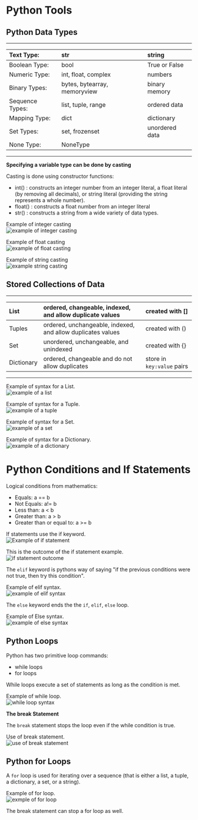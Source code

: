 # Python Tools

## Python Data Types

--- 
| Text Type:      | str                  | string       |
| :---            | :---                 | :---         |
| Boolean Type:   |  bool                | True or False         |
| Numeric Type:   |  int, float, complex | numbers      |
| Binary Types:   | bytes, bytearray, memoryview | binary memory         |
| Sequence Types: | list, tuple, range   | ordered data | 
| Mapping Type:   | dict                 | dictionary   |  
|Set Types:       | set, frozenset       | unordered data |
| None Type:      | NoneType             |   


---

**Specifying a variable type can be done by casting**

Casting is done using constructor functions:
- int() : constructs an integer number from an integer literal, a float literal (by removing all decimals), or string literal (providing the string represents a whole number).
- float() : constructs a float number from an integer literal
- str() : constructs a string from a wide variety of data types.

Example of integer casting<br>
![example of integer casting](image/integer_casting.png)

Example of float casting<br>
![example of float casting](image/float_casting.png)

Example of string casting<br>
![example string casting](image/string_casting.png)


## Stored Collections of Data


---
| List     | ordered, changeable, indexed, and allow duplicate values  | created with []      |
|:---      | :--- | :--- |
| Tuples   | ordered, unchangeable, indexed, and allow duplicates values | created with ()      |
| Set      | unordered, unchangeable, and unindexed | created with {}     |
| Dictionary | ordered, changeable and do not allow duplicates | store in `key:value` pairs     |
---

Example of syntax for a List.<br>
![example of a list](image/list_example.png)<br>

Example of syntax for a Tuple.<br>
![example of a tuple](image/tuple_example.png)<br>

Example of syntax for a Set.<br>
![example of a set](image/set_example.png)<br>

Example of syntax for a Dictionary.<br>
![example of a dictionary](image/dictionary_example.png)<br>

# Python Conditions and If Statements

Logical conditions from mathematics:
- Equals: a == b
- Not Equals: a!= b
- Less than: a < b
- Greater than: a > b
- Greater than or equal to: a >= b

If statements use the if keyword.
<br>
![Example of `if` statement](image/if_statement_example.png)<br>

This is the outcome of the if statement example.<br>
![if statement outcome](image/outcome_of_if_statement.png)<br>

The `elif` keyword is pythons way of saying "if the previous conditions were not true, then try this condition".

Example of elif syntax.<br>
![example of elif syntax](image/elif_example.png)<br>

The `else` keyword ends the the `if`, `elif`, `else` loop. 

Example of Else syntax.<br>
![example of else syntax](image/else_example.png)<br>

## Python Loops

Python has two primitive loop commands:
- while loops
- for loops

While loops execute a set of statements as long as the condition is met.

Example of while loop.<br>
![while loop syntax](image/while_loop_example.png)<br>

**The break Statement**

The `break` statement stops the loop even if the while condition is true.

Use of break statement.<br>
![use of break statement](image/break_statement.png)<br>

## Python for Loops

A `for` loop is used for iterating over a sequence (that is either a list, a tuple, a dictionary, a set, or a string).

Example of for loop.<br>
![exmple of for loop](image/for_loop.png)<br>

The break statement can stop a for loop as well.


